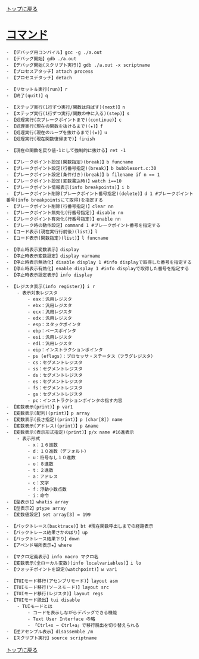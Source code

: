 [トップに戻る](../index.md)

# [コマンド](https://flex.phys.tohoku.ac.jp/texi/gdb-j/gdb-j_toc.html)
	
	- 【デバッグ用コンパイル】gcc -g ./a.out
	- 【デバッグ開始】gdb ./a.out
	- 【デバッグ開始(スクリプト実行)】gdb ./a.out -x scriptname
	- 【プロセスアタッチ】attach process
	- 【プロセスデタッチ】detach
	
	- 【リセット＆実行(run)】r
	- 【終了(quit)】q
	
	- 【ステップ実行(1行ずつ実行/関数は飛ばす)(next)】n
	- 【ステップ実行(1行ずつ実行/関数の中に入る)(step)】s
	- 【処理実行(次ブレークポイントまで)(continue)】c
	- 【処理実行(現在の関数を抜けるまで)(★)】f
	- 【処理実行(現在のループを抜けるまで)(★)】u
	- 【処理実行(現在関数復帰まで)】finish
	
	- 【現在の関数を戻り値-1として強制的に抜ける】ret -1
	
	- 【ブレークポイント設定(関数指定)(break)】b funcname
	- 【ブレークポイント設定(行番号指定)(break)】b bubblesort.c:30
	- 【ブレークポイント設定(条件付き)(break)】b filename if n == 1
	- 【ブレークポイント設定(変数書込時)】watch i==10
	- 【ブレークポイント情報表示(info breakpoints)】i b
	- 【ブレークポイント削除(ブレークポイント番号指定)(delete)】d 1 #ブレークポイント番号(info breakpointsにて取得)を指定する
	- 【ブレークポイント削除(行番号指定)】clear nn
	- 【ブレークポイント無効化(行番号指定)】disable nn
	- 【ブレークポイント有効化(行番号指定)】enable nn
	- 【ブレーク時の動作設定】command 1 #ブレークポイント番号を指定する
	- 【コード表示(現在実行行前後)(list)】l
	- 【コード表示(関数指定)(list)】l funcname
	
	- 【停止時表示変数表示】display
	- 【停止時表示変数設定】display varname
	- 【停止時表示無効化】disable display 1 #info displayで取得した番号を指定する
	- 【停止時表示有効化】enable display 1 #info displayで取得した番号を指定する
	- 【停止時表示設定表示】info display
	
	- 【レジスタ表示(info register)】i r
		- 表示対象レジスタ
			- eax：汎用レジスタ
			- ebx：汎用レジスタ
			- ecx：汎用レジスタ
			- edx：汎用レジスタ
			- esp：スタックポインタ
			- ebp：ベースポインタ
			- esi：汎用レジスタ
			- edi：汎用レジスタ
			- eip：インストラクションポインタ
			- ps (eflags)：プロセッサ・ステータス（フラグレジスタ）
			- cs：セグメントレジスタ
			- ss：セグメントレジスタ
			- ds：セグメントレジスタ
			- es：セグメントレジスタ
			- fs：セグメントレジスタ
			- gs：セグメントレジスタ
			- pc：インストラクションポインタの指す内容
	- 【変数表示(print)】p var1
	- 【変数表示(配列)(print)】p array
	- 【変数表示(長さ指定)(print)】p (char[8]) name
	- 【変数表示(アドレス)(print)】p &name
	- 【変数表示(表示形式指定)(print)】p/x name #16進表示
		- 表示形式
			- x：１６進数
			- d：１０進数（デフォルト）
			- u：符号なし１０進数
			- o：８進数
			- t：２進数
			- a：アドレス
			- c：文字
			- f：浮動小数点数
			- i：命令
	- 【型表示1】whatis array
	- 【型表示2】ptype array
	- 【変数値設定】set array[3] = 199
	
	- 【バックトレース(backtrace)】bt #現在関数呼出しまでの経路表示
	- 【バックトレース結果さかのぼり】up
	- 【バックトレース結果下り】down
	- 【アベンド場所表示★】where
	
	- 【マクロ定義表示】info macro マクロ名	
	- 【変数表示(全ローカル変数)(info localvariables)】i lo
	- 【ウォッチポイントを設定(watchpoint)】w var1
	
	- 【TUIモード移行(アセンブリモード)】layout asm
	- 【TUIモード移行(ソースモード)】layout src
	- 【TUIモード移行(レジスタ)】layout regs
	- 【TUIモード脱出】tui disable
		- TUIモードとは
			- コードを表示しながらデバッグできる機能
			- Text User Interface の略
			- 「Ctrl+x → Ctrl+a」で移行脱出を切り替えられる
	- 【逆アセンブル表示】disassemble /m
	- 【スクリプト実行】source scriptname

[トップに戻る](../index.md)
